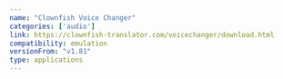 ```yaml
---
name: "Clownfish Voice Changer"
categories: ['audio']
link: https://clownfish-translator.com/voicechanger/download.html
compatibility: emulation
versionFrom: "v1.81"
type: applications
---
```


